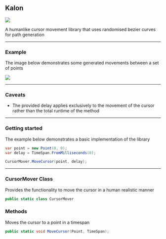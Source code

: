 ## Kalon

![](https://github.com/Dewera/Kalon/workflows/Continuous%20Integration/badge.svg)

A humanlike cursor movement library that uses randomised bezier curves for path generation

---

### Example

The image below demonstrates some generated movements between a set of points

![](https://user-images.githubusercontent.com/59136536/92340978-5a00e400-f110-11ea-9af1-2b0de502d4cb.png)

---

### Caveats

- The provided delay applies exclusively to the movement of the cursor rather than the total runtime of the method

---

### Getting started

The example below demonstrates a basic implementation of the library

```c#
var point = new Point(0, 0);
var delay = TimeSpan.FromMilliseconds(0);

CursorMover.MoveCursor(point, delay);
```

---

### CursorMover Class

Provides the functionality to move the cursor in a human realistic manner

```c#
public static class CursorMover
```

### Methods

Moves the cursor to a point in a timespan

```c#
public static void MoveCursor(Point, TimeSpan);
```
